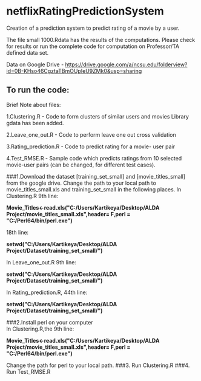 # netflixRatingPredictionSystem
Creation of a prediction system to predict rating of a movie by a user.

The file small 1000.Rdata has the results of the computations. Please check for results or run the complete code for computation on Professor/TA defined data set.

Data on Google Drive - https://drive.google.com/a/ncsu.edu/folderview?id=0B-KHso46CgztaTBmOUpIeU9ZMk0&usp=sharing
## To run the code:

Brief Note about files:

1.Clustering.R - Code to form clusters of similar users and movies
Library gdata has been added.

2.Leave_one_out.R - Code to perform leave one out cross validation

3.Rating_prediction.R -  Code to predict rating for a movie- user pair

4.Test_RMSE.R - Sample code which predicts ratings from 10 selected movie-user pairs (can be changed, for different test cases).

###1.Download the dataset [training_set_small] and [movie_titles_small] from the google drive.
Change the path to your local path to movie_titles_small.xls and training_set_small in the following places.
In Clustering.R  9th line:

**Movie_Titles<-read.xls("C:/Users/Kartikeya/Desktop/ALDA Project/movie_titles_small.xls",header= F,perl = "C:/Perl64/bin/perl.exe")**

18th line:

**setwd("C:/Users/Kartikeya/Desktop/ALDA Project/Dataset/training_set_small/")**

In Leave_one_out.R 9th line:

**setwd("C:/Users/Kartikeya/Desktop/ALDA Project/Dataset/training_set_small/")**

In Rating_prediction.R, 44th line:

**setwd("C:/Users/Kartikeya/Desktop/ALDA Project/Dataset/training_set_small/")**

###2.Install perl on your computer  
In Clustering.R,the 9th line:

**Movie_Titles<-read.xls("C:/Users/Kartikeya/Desktop/ALDA Project/movie_titles_small.xls",header= F,perl = "C:/Perl64/bin/perl.exe")**

Change the path for perl to your local path.
###3. Run Clustering.R
###4. Run Test_RMSE.R
